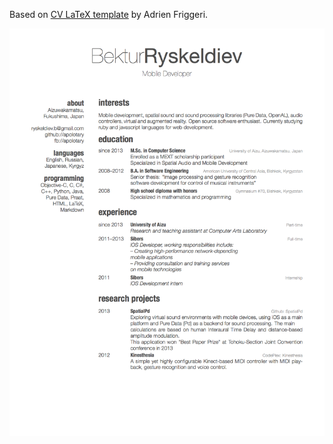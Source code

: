 Based on [CV LaTeX template](https://github.com/afriggeri/cv) by Adrien Friggeri.

![Screenshot](https://github.com/Apolotary/cv/blob/master/cv_screenshot.png)